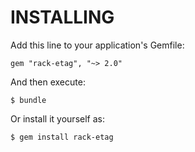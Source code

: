 INSTALLING
==========

Add this line to your application's Gemfile:

    gem "rack-etag", "~> 2.0"

And then execute:

    $ bundle

Or install it yourself as:

    $ gem install rack-etag
